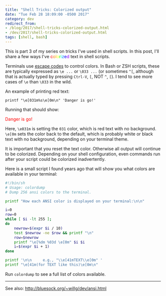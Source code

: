 ```yaml
---
title: "Shell Tricks: Colorized output"
date: "Tue Feb 28 18:09:00 -0500 2017"
category: dev
redirect_from:
- /blog/2017/shell-tricks-colorized-output.html
- /dev/2017/shell-tricks-colorized-output.html
tags: [shell, bash]
---
```


This is part 3 of my series on tricks I've used in shell scripts. In this
post, I'll share a few ways I've <span style="color:#ff0000;">c</span><span
style="color:#ff7f00;">o</span><span style="color:#ffbf00;">l</span><span
style="color:#ffff00;">o</span><span style="color:#00ff00;">r</span><span
style="color:#00ffff;">i</span><span style="color:#0080ff;">z</span><span
style="color:#0000ff;">e</span><span style="color:#8b00ff;">d</span> text in
shell scripts.

Terminals use [escape codes][ANSI Escape Codes] to control colors. In Bash or
ZSH scripts, these are typically expressed as `\e ...` or `\033 ...` (or
sometimes `^[`, although that is actually typed by pressing `Ctrl-V`, `[`, NOT
`^`, `[`). I tend to see more cases of `\e` than `\033` in the wild.

An example of printing red text:

```
printf "\e[031m%s\e[0m\n" 'Danger is go!'
```

Running that should show:

<span style="color:#ff0000;">Danger is go!</span>

Here, `\e031m` is setting the `031` color, which is red text with no
background. `\e[0m` sets the color back to the default, which is probably
white or black text with no background, depending on your terminal theme.

It is important that you reset the text color. Otherwise all output will
continue to be colorized. Depending on your shell configuration, even commands
run after your script could be colorized inadvertently.

Here is a small script I found years ago that will show you what colors are
available in your terminal:

```bash
#!/bin/sh
# Usage: colordump
# Dump 256 ansi colors to the terminal.

printf "How each ANSI color is displayed on your terminal:\n\n"

i=0
row=0
while [ $i -lt 255 ];
do
    newrow=$(expr $i / 10)
    test $newrow -ne $row && printf "\n"
    row=$newrow
    printf "\e[%dm %03d \e[0m" $i $i
    i=$(expr $i + 1)
done

printf '\n\n     e.g., "\\e[41mTEXT\\e[0m" '
printf "\e[41m(for TEXT like this)\e[0m\n"
```

Run `colordump` to see a full list of colors available.

---

See also: <http://bluesock.org/~willg/dev/ansi.html>

[ANSI Escape Codes]: https://en.wikipedia.org/wiki/ANSI_escape_code
